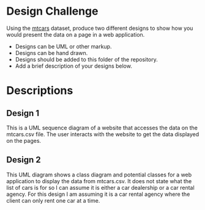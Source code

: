 # Design Challenge

Using the [mtcars](/mtcars.csv) dataset, produce two different designs to show how you would present the data on a page in a web application. 
* Designs can be UML or other markup.
* Designs can be hand drawn.
* Designs should be added to this folder of the repository.
* Add a brief description of your designs below.

# Descriptions

## Design 1
This is a UML sequence diagram of a website that accesses the data on the mtcars.csv file.
The user interacts with the website to get the data displayed on the pages.

## Design 2
This UML diagram shows a class diagram and potential classes for a web application to display the data from mtcars.csv.
It does not state what the list of cars is for so I can assume it is either a car dealership or a car rental agency.
For this design I am assuming it is a car rental agency where the client can only rent one car at a time.